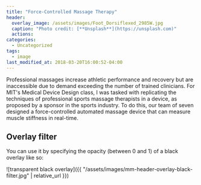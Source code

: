 ```yaml
---
title: "Force-Controlled Massage Therapy"
header:
  overlay_image: /assets/images/Foot_Dorsiflexed_2985W.jpg
  caption: "Photo credit: [**Unsplash**](https://unsplash.com)"
  actions:
categories:
  - Uncategorized
tags:
  - image
last_modified_at: 2018-03-20T16:00:52-04:00
---
```


Professional massages increase athletic performance and recovery but are inaccessible due to demand exceeding the number of trained clinicians. For MIT's Medical Device Design class, I was tasked with replicating the techniques of professional sports massage therapists in a device, as proposed by a sponsor in the sports industry. To do this, our team of seven designed a force-controlled automated massage device that can measure muscle stiffness in real-time.

## Overlay filter

You can use it by specifying the opacity (between 0 and 1) of a black overlay like so:

![transparent black overlay]({{ "/assets/images/mm-header-overlay-black-filter.jpg" | relative_url }})

